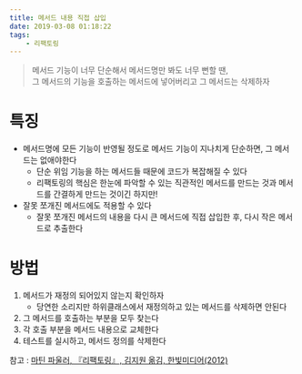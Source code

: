 ```yaml
---
title: 메서드 내용 직접 삽입
date: 2019-03-08 01:18:22
tags:
    - 리팩토링
---
```


> 메서드 기능이 너무 단순해서 메서드명만 봐도 너무 뻔할 땐,  
> 그 메서드의 기능을 호출하는 메서드에 넣어버리고 그 메서드는 삭제하자  

# 특징  
- 메서드명에 모든 기능이 반영될 정도로 메서드 기능이 지나치게 단순하면, 그 메서드는 없애야한다  
    - 단순 위임 기능을 하는 메서드들 때문에 코드가 복잡해질 수 있다  
    - 리팩토링의 핵심은 한눈에 파악할 수 있는 직관적인 메서드를 만드는 것과 메서드를 간결하게 만드는 것이긴 하지만!  
- 잘못 쪼개진 메서드에도 적용할 수 있다  
    - 잘못 쪼개진 메서드의 내용을 다시 큰 메서드에 직접 삽입한 후, 다시 작은 메서드로 추출한다  

# 방법 
1. 메서드가 재정의 되어있지 않는지 확인하자  
    - 당연한 소리지만 하위클래스에서 재정의하고 있는 메서드를 삭제하면 안된다  
2. 그 메서드를 호출하는 부분을 모두 찾는다  
3. 각 호출 부분을 메서드 내용으로 교체한다  
4. 테스트를 실시하고, 메서드 정의를 삭제한다  

참고 : [마틴 파울러, 『리팩토링』, 김지원 옮김, 한빛미디어(2012)](http://www.kyobobook.co.kr/product/detailViewKor.laf?ejkGb=KOR&mallGb=KOR&barcode=9788979149715&orderClick=LAG&Kc=)

<!-- more -->